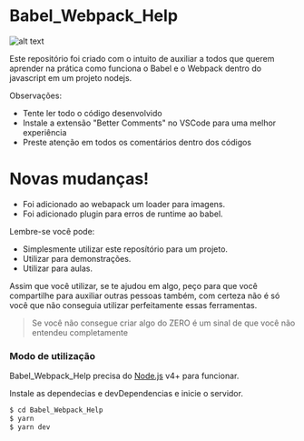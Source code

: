 # Babel_Webpack_Help
![alt text](https://cdn.pensador.com/img/frase/al/be/albert_einstein_se_voce_nao_consegue_explicar_algo_de_m_l3jmmw6.jpg)

Este repositório foi criado com o intuito de auxiliar a todos que querem aprender na prática como funciona o Babel e o Webpack dentro do javascript em um projeto nodejs.

Observações:
- Tente ler todo o código desenvolvido
- Instale a extensão "Better Comments" no VSCode para uma melhor experiência
- Preste atenção em todos os comentários dentro dos códigos

# Novas mudanças!

  - Foi adicionado ao webapack um loader para imagens.
  - Foi adicionado plugin para erros de runtime ao babel.


Lembre-se você pode:
  - Simplesmente utilizar este reposítório para um projeto.
  - Utilizar para demonstrações.
  - Utilizar para aulas.

Assim que você utilizar, se te ajudou em algo, peço para que você compartilhe para auxiliar outras pessoas também, com certeza não é só você que não conseguia utilizar perfeitamente essas ferramentas.

> Se você não consegue criar algo do ZERO é um sinal de que você não entendeu completamente

### Modo de utilização

Babel_Webpack_Help precisa do [Node.js](https://nodejs.org/) v4+ para funcionar.

Instale as dependecias e devDependencias e inicie o servidor.

```sh
$ cd Babel_Webpack_Help
$ yarn
$ yarn dev
```
